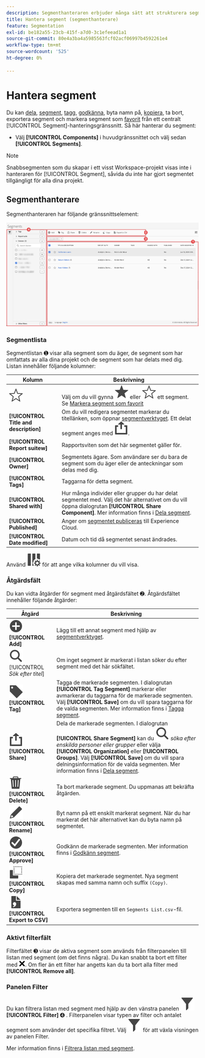 ```yaml
---
description: Segmenthanteraren erbjuder många sätt att strukturera segment, som att dela, filtrera, tagga, godkänna, kopiera, ta bort och markera som favoriter.
title: Hantera segment (segmenthanterare)
feature: Segmentation
exl-id: be182a55-23cb-415f-a7d0-3c1efeead1a1
source-git-commit: 80e4a3ba4a5985563fcf02acf06997b4592261e4
workflow-type: tm+mt
source-wordcount: '525'
ht-degree: 0%

---
```


# Hantera segment


Du kan [dela](t-seg-share.md), [segment](t-seg-filter.md), [tagg](seg-tag.md), [godkänna](seg-approve.md), byta namn på, [kopiera](seg-copy.md), ta bort, exportera segment och markera segment som [favorit](t-seg-favorite.md) från ett centralt [!UICONTROL Segment]-hanteringsgränssnitt. Så här hanterar du segment:

* Välj **[!UICONTROL Components]** i huvudgränssnittet och välj sedan **[!UICONTROL Segments]**.


>[!NOTE]
>
>Snabbsegmenten som du skapar i ett visst Workspace-projekt visas inte i hanteraren för [!UICONTROL Segment], såvida du inte har gjort segmentet tillgängligt för alla dina projekt.
>

## Segmenthanterare

Segmenthanteraren har följande gränssnittselement:

![Segmentgränssnitt](assets/segments-manager.png)

### Segmentlista

Segmentlistan ➊ visar alla segment som du äger, de segment som har omfattats av alla dina projekt och de segment som har delats med dig. Listan innehåller följande kolumner:

| Kolumn | Beskrivning |
| --- | --- | 
| ![StarOutline](/help/assets/icons/StarOutline.svg) | Välj om du vill gynna ![Star](/help/assets/icons/Star.svg) eller ![StarOutline](/help/assets/icons/StarOutline.svg) ett segment. Se [Markera segment som favorit](t-seg-favorite.md) |
| **[!UICONTROL Title and description]** | Om du vill redigera segmentet markerar du titellänken, som öppnar [segmentverktyget](seg-build.md). Ett delat segment anges med ![Dela](/help/assets/icons/ShareAlt.svg). |
| **[!UICONTROL Report suitew]** | Rapportsviten som det här segmentet gäller för. |
| **[!UICONTROL Owner]** | Segmentets ägare. Som användare ser du bara de segment som du äger eller de anteckningar som delas med dig. |
| **[!UICONTROL Tags]** | Taggarna för detta segment. |
| **[!UICONTROL Shared with]** | Hur många individer eller grupper du har delat segmentet med. Välj det här alternativet om du vill öppna dialogrutan **[!UICONTROL Share Component]**. Mer information finns i [Dela segment](t-seg-share.md). |
| **[!UICONTROL Published]** | Anger om [segmentet publiceras](seg-publish.md) till Experience Cloud. |
| **[!UICONTROL Date modified]** | Datum och tid då segmentet senast ändrades. |

Använd ![ColumnSetting](/help/assets/icons/ColumnSetting.svg) för att ange vilka kolumner du vill visa.

### Åtgärdsfält

Du kan vidta åtgärder för segment med åtgärdsfältet ➋. Åtgärdsfältet innehåller följande åtgärder:

| Åtgärd | Beskrivning |
|---|---|
| ![AddCircle](/help/assets/icons/AddCircle.svg) **[!UICONTROL Add]** | Lägg till ett annat segment med hjälp av [segmentverktyget](seg-build.md). |
| ![Sök](/help/assets/icons/Search.svg) [!UICONTROL *Sök efter titel*] | Om inget segment är markerat i listan söker du efter segment med det här sökfältet. |
| ![Etikett](/help/assets/icons/Label.svg) **[!UICONTROL Tag]** | Tagga de markerade segmenten. I dialogrutan **[!UICONTROL Tag Segment]** markerar eller avmarkerar du taggarna för de markerade segmenten. Välj **[!UICONTROL Save]** om du vill spara taggarna för de valda segmenten. Mer information finns i [Tagga segment](seg-tag.md). |
| ![Dela](/help/assets/icons/ShareAlt.svg) **[!UICONTROL Share]** | Dela de markerade segmenten. I dialogrutan **[!UICONTROL Share Segment]** kan du ![ söka ](/help/assets/icons/Search.svg) *söka efter enskilda personer eller grupper* eller välja **[!UICONTROL Organization]** eller **[!UICONTROL Groups]**. Välj **[!UICONTROL Save]** om du vill spara delningsinformation för de valda segmenten. Mer information finns i [Dela segment](t-seg-share.md). |
| ![Ta bort](/help/assets/icons/Delete.svg) **[!UICONTROL Delete]** | Ta bort markerade segment. Du uppmanas att bekräfta åtgärden. |
| ![Redigera](/help/assets/icons/Edit.svg) **[!UICONTROL Rename]** | Byt namn på ett enskilt markerat segment. När du har markerat det här alternativet kan du byta namn på segmentet. |
| ![CheckmarkCircle](/help/assets/icons/CheckmarkCircle.svg) **[!UICONTROL Approve]** | Godkänn de markerade segmenten. Mer information finns i [Godkänn segment](seg-approve.md). |
| ![Kopiera](/help/assets/icons/Copy.svg) **[!UICONTROL Copy]** | Kopiera det markerade segmentet. Nya segment skapas med samma namn och suffix `(Copy)`. |
| ![FileCSV](/help/assets/icons/FileCSV.svg) **[!UICONTROL Export to CSV]** | Exportera segmenten till en `Segments List.csv`-fil. |

### Aktivt filterfält

Filterfältet ➌ visar de aktiva segment som används från filterpanelen till listan med segment (om det finns några). Du kan snabbt ta bort ett filter med ![CrossSize75](/help/assets/icons/CrossSize75.svg). Om fler än ett filter har angetts kan du ta bort alla filter med **[!UICONTROL Remove all]**.

### Panelen Filter

Du kan filtrera listan med segment med hjälp av den vänstra panelen ![Filter](/help/assets/icons/Filter.svg) **[!UICONTROL Filter]** ➍ . Filterpanelen visar typen av filter och antalet segment som använder det specifika filtret. Välj ![Filter](/help/assets/icons/Filter.svg) för att växla visningen av panelen Filter.

Mer information finns i [Filtrera listan med segment](t-seg-filter.md).


<!--

The Segment manager offers many ways of curating segments, such as sharing, filtering, tagging, approving, copying, deleting, and marking as favorites.

The Analytics Segment manager shows you all the segments you own and that have been shared with you. Admin-level users can see all segments in the organization. This overview presents the user interface and the capabilities of the Segment manager. 

![Segments manager](assets/segments-manager.png)

## Access the Segment manager

1. In Adobe Analytics, select the **[!UICONTROL Components]** tab, then select **[!UICONTROL Segments]**.

   Or 

   In an existing report, select the Segments icon ![](https://spectrum.adobe.com/static/icons/workflow_18/Smock_Segmentation_18_N.svg) in the left navigation, then select **[!UICONTROL Manage]**.

## Available actions in the Segment manager

In the Segment manager, you can:

* [Filter segments](/help/components/segmentation/segmentation-workflow/t-seg-filter.md)

* [Mark segments as favorites](/help/components/segmentation/segmentation-workflow/t-seg-favorite.md)

* [Approve segments](/help/components/segmentation/segmentation-workflow/seg-approve.md)

* [Tag segments](/help/components/segmentation/segmentation-workflow/seg-tag.md)

* [Share segments](/help/components/segmentation/segmentation-workflow/t-seg-share.md)

* Export a segment to a CSV file.

* [Copy segments](/help/components/segmentation/segmentation-workflow/seg-copy.md)

* [Delete segments](/help/components/segmentation/segmentation-workflow/seg-delete.md)

## Configure columns

You can configure the information displayed for each segment in the Segment manager by configuring the columns that are displayed.

To configure the visible columns in the Segment manager:

1. In Adobe Analytics, select the **[!UICONTROL Components]** tab, then select **[!UICONTROL Segments]**. 

1. In the Segment manager, select the **Customize columns** icon ![Customize columns icon](assets/customize-columns-icon.png), then select the columns that you want to be displayed in the Segment manager.

   The following columns are available:

   | Column title | Description  |
   |---|---|
   | Title and description | These values are provided in the Segment builder. To edit the title and description, select the title link to open the Segment builder.  |
   | Favorites  | Displays star icons next to each segment, allowing you to mark segments as favorites. For more information, see [Mark segments as favorites](/help/components/segmentation/segmentation-workflow/t-seg-favorite.md). |
   | Report suites  | This column indicates in which report suite the segment was last saved.  |
   | Owner  | Indicates who owns the segment. As a non-Admin, you can see only segments you own or those that were shared with you.  |
   | Tags (not checked in column selector, hence column not appearing)  | Tags that were applied to the segment, either by you or by people who shared the segment with you.  |
   | Shared with  | Lists individuals or groups (Admin only) or All (Admin only) that you shared the segment with. <p>When a segment is being shared by you or with you, a share icon displays next to the segment name.</p>|
   | Date modified  | Shows the date that the segment was last modified.  |
   | Used in | Shows where segments are currently being used, and how many times they are being used in each area. <p>For example, if the segment is being used in 40 projects and 2 alerts, then the value of this column shows as [!UICONTROL **42 components**].</p> <p>Select the value in this column to see the breakdown of where the segments are being used (for example, [!UICONTROL **Projects (40)**], [!UICONTROL **Alerts (2)**]). Furthermore, you can view the list of items where the segments are being used. For example, so see the list of projects where they are being used, select the [!UICONTROL **Projects (40)**] link.</p><p>Each of the following areas shows the number of instances of segments being used in that area:</p>  <ul><li>[!UICONTROL **Projects**]<p>Contains segments that were [created in the segment builder](/help/components/segmentation/segmentation-workflow/seg-build.md) and are available for all projects.</p></li><li>[!UICONTROL **Ad hoc components**]<p>Contains segments that were [created as quick segments](/help/analyze/analysis-workspace/components/segments/quick-segments.md) and are available only within a single project.</p></li><li>[!UICONTROL **Scheduled projects**]</li><li>[!UICONTROL **Mobile Scorecards**]</li><li>[!UICONTROL **Annotations**]</li><li>[!UICONTROL **Alerts**]</li><li>[!UICONTROL **Calculated metrics**]</li><li>[!UICONTROL **Report Builder**]<p>Selecting this option downloads a CSV file, with the following columns of data:</p><ul><li>Report Builder Name</li><li>Last accessed</li><li>Last accessed IMS User ID</li><li>Last accessed user name</li></ul><p>When viewing information for Report Builder, usage information is available starting in September 2024.</p></li></ul><p>This information can help you determine whether a component is valuable to users in your organization, where it is used, and if it needs to be deleted or modified.</p><p>Consider the following when viewing this column:</p><ul><li>This information is available only to system administrators.</li><li>The [!UICONTROL **Used in**] column does not display by default. [Configure columns](#configure-columns) to display it.</li><li>If a segment includes another segment in its definition, any use of that segment is not shown in the [!UICONTROL **Used in**] column. If a segment is included in the definition of another type of component (such as a calculated metric), then usage is shown in the [!UICONTROL **Used in**] column.</li><li>This information does not include usage from the API or Data Warehouse.</li><li>If there is no data in this column for a given component but it has a [!UICONTROL **Last used**] date, the component might have been used in an analysis without being saved.</li><li>Usage information is available starting in September 2023.</li></ul><p>You can use the [Data Dictionary](/help/analyze/analysis-workspace/components/data-dictionary/data-dictionary-overview.md) along with this information to help you keep track of and better understand how components are being used in your organization.</p>  |
   | Last used | Shows the date when the segment was last used in any of the following component types: <ul><li>Alerts</li><li>Calculated metrics</li><li>Projects</li><li>Scheduled projects</li><li>Segments</li></ul> <p>This information can help you determine whether a component is valuable to users in your organization, where it is used, and if it needs to be deleted or modified.</p><p>Consider the following when viewing this column:</p><ul><li>This information does not include usage from the API, Report Builder, or Data Warehouse.</li><li>For some components, this column might not contain data if the component was last used prior to September 2023.</li><li>This information is available only to system administrators.</li></ul><p>You can use the [Data Dictionary](/help/analyze/analysis-workspace/components/data-dictionary/data-dictionary-overview.md) along with this information to help you keep track of and better understand how components are being used in your organization. |
   
   {style="table-layout:auto"}

## How-To Video {#section_B3C5DA22DC5248DBA17C56E03DA2D4F2}

This [Adobe Analytics video](https://experienceleague.adobe.com/docs/analytics-learn/tutorials/components/segmentation/segment-management-and-sharing.html) gives a short overview of how to use the Segment manager.

-->
